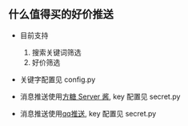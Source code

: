 ## 什么值得买的好价推送

- 目前支持

  1. 搜索关键词筛选
  2. 好价筛选

- 关键字配置见 config.py

- 消息推送使用[方糖 Server 酱](http://sc.ftqq.com/3.version), key 配置见 secret.py
- 消息推送使用[qq推送](http://wx.scjtqs.com/qq/user), key 配置见 secret.py
